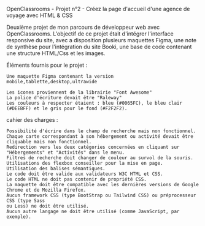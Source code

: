 OpenClassrooms - Projet n°2 - Créez la page d'accueil d'une agence de voyage avec HTML & CSS

Deuxième projet de mon parcours de développeur web avec OpenClassrooms. L'objectif de ce projet était d'intégrer l'interface responsive du site, avec a disposition plusieurs maquettes Figma, une note de synthèse pour l'intégration du site Booki, une base de code contenant une structure HTML/Css et les images.

Éléments fournis pour le projet :

    Une maquette Figma contenant la version mobile,tablette,desktop,ultrawide
    
    Les icones proviennent de la librairie "Font Awesome"
    La police d'écriture devait être "Raleway" 
    Les couleurs à respecter étaient : bleu (#0065FC), le bleu clair (#DEEBFF) et le gris pour le fond (#F2F2F2).


cahier des charges :
    
    Possibilité d'écrire dans le champ de recherche mais non fonctionnel.
    Chaque carte correspondant à son hébergement ou activité devait être cliquable mais non fonctionnel.
    Redirection vers les deux catégories concernées en cliquant sur "Hébergements" et "Activités" dans le menu.
    Filtres de recherche doit changer de couleur au survol de la souris.
    Utilisations des flexbox conseiller pour la mise en page.
    Utilisation des balises sémantiques.
    Le code doit être valide aux validateurs W3C HTML et CSS.
    Le code HTML ne doit pas contenir de propriété CSS.
    La maquette doit être compatible avec les dernières versions de Google Chrome et de Mozilla Firefox.
    Aucun framework CSS (type BootStrap ou Tailwind CSS) ou préprocesseur CSS (type Sass
    ou Less) ne doit être utilisé.
    Aucun autre langage ne doit être utilisé (comme JavaScript, par exemple).
  
